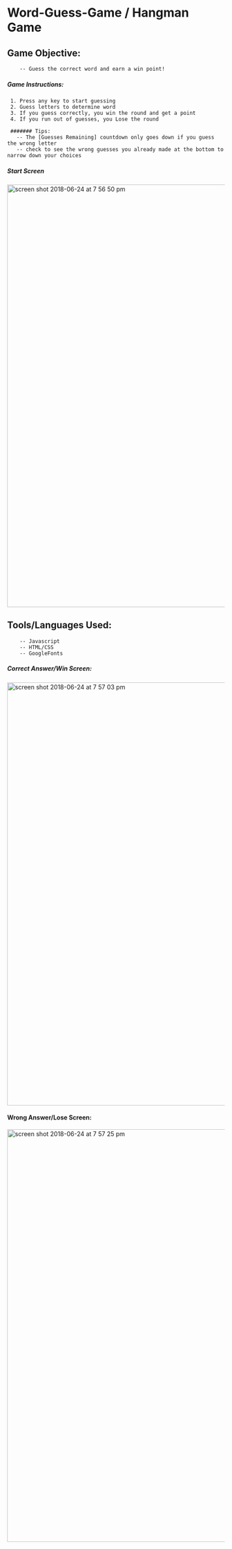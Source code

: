 
# Word-Guess-Game / Hangman Game

## Game Objective: 
```
    -- Guess the correct word and earn a win point! 
 ```
##### Game Instructions: 
 ```  
  1. Press any key to start guessing
  2. Guess letters to determine word 
  3. If you guess correctly, you win the round and get a point
  4. If you run out of guesses, you Lose the round
  
  ####### Tips: 
    -- The [Guesses Remaining] countdown only goes down if you guess the wrong letter
    -- check to see the wrong guesses you already made at the bottom to narrow down your choices
 ```
##### Start Screen
 <img width="976" alt="screen shot 2018-06-24 at 7 56 50 pm" src="https://user-images.githubusercontent.com/38548548/41825153-e0e11c8a-77e9-11e8-9318-396085597adb.png">

## Tools/Languages Used: 
```
    -- Javascript 
    -- HTML/CSS 
    -- GoogleFonts
```
##### Correct Answer/Win Screen: 
<img width="977" alt="screen shot 2018-06-24 at 7 57 03 pm" src="https://user-images.githubusercontent.com/38548548/41825338-872a63a6-77ec-11e8-9782-792e9128eda0.png">

#### Wrong Answer/Lose Screen:
<img width="953" alt="screen shot 2018-06-24 at 7 57 25 pm" src="https://user-images.githubusercontent.com/38548548/41825339-88627f88-77ec-11e8-83d6-ada6baac3158.png">

